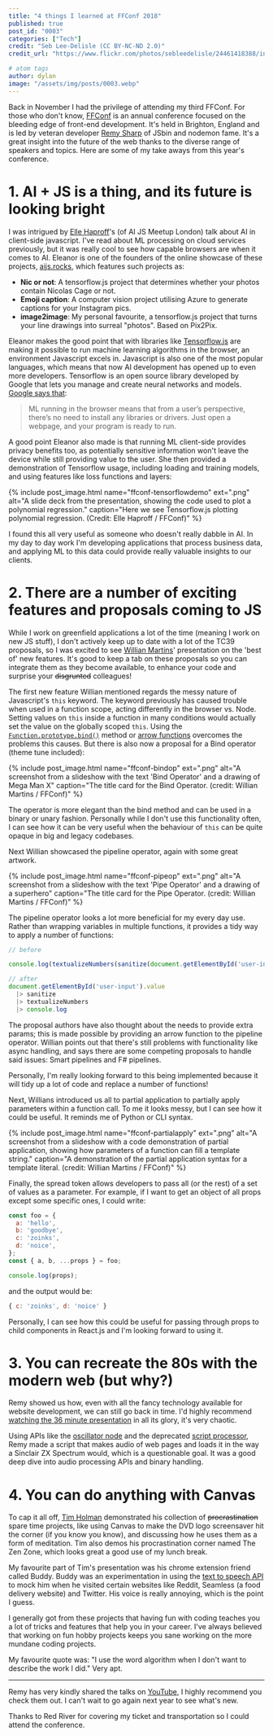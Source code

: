 ```yaml
---
title: "4 things I learned at FFConf 2018"
published: true
post_id: "0003"
categories: ["Tech"]
credit: "Seb Lee-Delisle (CC BY-NC-ND 2.0)"
credit_url: "https://www.flickr.com/photos/sebleedelisle/24461418388/in/album-72157666198229809/"

# atom tags
author: dylan
image: "/assets/img/posts/0003.webp"
---
```


Back in November I had the privilege of attending my third FFConf. For those who don't know, [FFConf](https://2018.ffconf.org/) is an annual conference focused on the bleeding edge of front-end development. It's held in Brighton, England and is led by veteran developer [Remy Sharp](https://remysharp.com/) of JSbin and nodemon fame. It's a great insight into the future of the web thanks to the diverse range of speakers and topics. Here are some of my take aways from this year's conference.

# 1. AI + JS is a thing, and its future is looking bright

I was intrigued by [Elle Haproff](https://twitter.com/eleanorhaproff)'s (of AI JS Meetup London) talk about AI in client-side javascript. I've read about ML processing on cloud services previously, but it was really cool to see how capable browsers are when it comes to AI. Eleanor is one of the founders of the online showcase of these projects, [aijs.rocks](https://aijs.rocks), which features such projects as:

* **Nic or not**: A tensorflow.js project that determines whether your photos contain Nicolas Cage or not.
* **Emoji caption**: A computer vision project utilising Azure to generate captions for your Instagram pics.
* **image2image**: My personal favourite, a tensorflow.js project that turns your line drawings into surreal "photos". Based on Pix2Pix.

Eleanor makes the good point that with libraries like [Tensorflow.js](https://medium.com/tensorflow/introducing-tensorflow-js-machine-learning-in-javascript-bf3eab376db) are making it possible to run machine learning algorithms in the browser, an environment Javascript excels in. Javascript is also one of the most popular languages, which means that now AI development has opened up to even more developers. Tensorflow is an open source library developed by Google that lets you manage and create neural networks and models. [Google says that](https://medium.com/tensorflow/introducing-tensorflow-js-machine-learning-in-javascript-bf3eab376db):

> ML running in the browser means that from a user’s perspective, there’s no need to install any libraries or drivers. Just open a webpage, and your program is ready to run.

A good point Eleanor also made is that running ML client-side provides privacy benefits too, as potentially sensitive information won't leave the device while still providing value to the user. She then provided a demonstration of Tensorflow usage, including loading and training models, and using features like loss functions and layers:

{% include post_image.html name="ffconf-tensorflowdemo" ext=".png" alt="A slide deck from the presentation, showing the code used to plot a polynomial regression." caption="Here we see Tensorflow.js plotting polynomial regression. (Credit: Elle Haproff / FFConf)" %}

I found this all very useful as someone who doesn't really dabble in AI. In my day to day work I'm developing applications that process business data, and applying ML to this data could provide really valuable insights to our clients.

# 2. There are a number of exciting features and proposals coming to JS

While I work on greenfield applications a lot of the time (meaning I work on new JS stuff), I don't actively keep up to date with a lot of the TC39 proposals, so I was excited to see [Willian Martins](https://twitter.com/wmsbill)' presentation on the 'best of' new features. It's good to keep a tab on these proposals so you can integrate them as they become available, to enhance your code and surprise your ~~disgrunted~~ colleagues!

The first new feature Willian mentioned regards the messy nature of Javascript's `this` keyword. The keyword previously has caused trouble when used in a function scope, acting differently in the browser vs. Node. Setting values on `this` inside a function in many conditions would actually set the value on the globally scoped `this`. Using the [`Function.prototype.bind()`](https://developer.mozilla.org/en-US/docs/Web/JavaScript/Reference/Global_objects/Function/bind) method or [arrow functions](https://developer.mozilla.org/en-US/docs/Web/JavaScript/Reference/Functions/Arrow_functions) overcomes the problems this causes. But there is also now a proposal for a Bind operator (theme tune included):

{% include post_image.html name="ffconf-bindop" ext=".png" alt="A screenshot from a slideshow with the text 'Bind Operator' and a drawing of Mega Man X" caption="The title card for the Bind Operator. (credit: Willian Martins / FFConf)" %}

The operator is more elegant than the bind method and can be used in a binary or unary fashion. Personally while I don't use this functionality often, I can see how it can be very useful when the behaviour of `this` can be quite opaque in big and legacy codebases.

Next Willian showcased the pipeline operator, again with some great artwork.

{% include post_image.html name="ffconf-pipeop" ext=".png" alt="A screenshot from a slideshow with the text 'Pipe Operator' and a drawing of a superhero" caption="The title card for the Pipe Operator. (credit: Willian Martins / FFConf)" %}

The pipeline operator looks a lot more beneficial for my every day use. Rather than wrapping variables in multiple functions, it provides a tidy way to apply a number of functions:

```js
// before

console.log(textualizeNumbers(sanitize(document.getElementById('user-input').value)))

// after
document.getElementById('user-input').value
  |> sanitize
  |> textualizeNumbers
  |> console.log
```

The proposal authors have also thought about the needs to provide extra params; this is made possible by providing an arrow function to the pipeline operator. Willian points out that there's still problems with functionality like async handling, and says there are some competing proposals to handle said issues: Smart pipelines and F# pipelines.

Personally, I'm really looking forward to this being implemented because it will tidy up a lot of code and replace a number of functions!

Next, Willians introduced us all to partial application to partially apply parameters within a function call. To me it looks messy, but I can see how it could be useful. It reminds me of Python or CLI syntax.

{% include post_image.html name="ffconf-partialapply" ext=".png" alt="A screenshot from a slideshow with a code demonstration of partial application, showing how parameters of a function can fill a template string." caption="A demonstration of the partial application syntax for a template literal. (credit: Willian Martins / FFConf)" %}

Finally, the spread token allows developers to pass all (or the rest) of a set of values as a parameter. For example, if I want to get an object of all props except some specific ones, I could write:

```js
const foo = {
  a: 'hello',
  b: 'goodbye',
  c: 'zoinks',
  d: 'noice',
};
const { a, b, ...props } = foo;

console.log(props);
```

and the output would be:

```js
{ c: 'zoinks', d: 'noice' }
```

Personally, I can see how this could be useful for passing through props to child components in React.js and I'm looking forward to using it.

# 3. You can recreate the 80s with the modern web (but why?)

Remy showed us how, even with all the fancy technology available for website development, we can still go back in time. I'd highly recommend [watching the 36 minute presentation](https://www.youtube.com/watch?v=lQMcZtiaD0A) in all its glory, it's very chaotic.

Using APIs like the [oscillator node](https://developer.mozilla.org/en-US/docs/Web/API/BaseAudioContext/createOscillator) and the deprecated [script processor](https://developer.mozilla.org/en-US/docs/Web/API/ScriptProcessorNode), Remy made a script that makes audio of web pages and loads it in the way a Sinclair ZX Spectrum would, which is a questionable goal. It was a good deep dive into audio processing APIs and binary handling.

# 4. You can do anything with Canvas

To cap it all off, [Tim Holman](https://twitter.com/twholman) demonstrated his collection of ~~procrastination~~ spare time projects, like using Canvas to make the DVD logo screensaver hit the corner (if you know you know), and discussing how he uses them as a form of meditation. Tim also demos his procrastination corner named The Zen Zone, which looks great a good use of my lunch break.

My favourite part of Tim's presentation was his chrome extension friend called Buddy. Buddy was an experimentation in using the [text to speech API](https://developer.mozilla.org/en-US/docs/Web/API/Web_Speech_API) to mock him when he visited certain websites like Reddit, Seamless (a food delivery website) and Twitter. His voice is really annoying, which is the point I guess.

I generally got from these projects that having fun with coding teaches you a lot of tricks and features that help you in your career. I've always believed that working on fun hobby projects keeps you sane working on the more mundane coding projects.

My favourite quote was: "I use the word algorithm when I don't want to describe the work I did." Very apt.

---

Remy has very kindly shared the talks on [YouTube](https://www.youtube.com/playlist?list=PLXmT1r4krsTq3yrg4t14hPUbO1OsrA1Hx), I highly recommend you check them out. I can't wait to go again next year to see what's new.

Thanks to Red River for covering my ticket and transportation so I could attend the conference.
